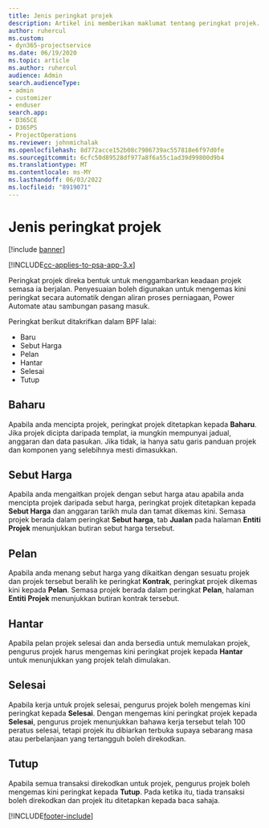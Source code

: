 ```yaml
---
title: Jenis peringkat projek
description: Artikel ini memberikan maklumat tentang peringkat projek.
author: ruhercul
ms.custom:
- dyn365-projectservice
ms.date: 06/19/2020
ms.topic: article
ms.author: ruhercul
audience: Admin
search.audienceType:
- admin
- customizer
- enduser
search.app:
- D365CE
- D365PS
- ProjectOperations
ms.reviewer: johnmichalak
ms.openlocfilehash: 8d772acce152b08c7986739ac557818e6f97d0fe
ms.sourcegitcommit: 6cfc50d89528df977a8f6a55c1ad39d99800d9b4
ms.translationtype: MT
ms.contentlocale: ms-MY
ms.lasthandoff: 06/03/2022
ms.locfileid: "8919071"
---
```

# <a name="project-stage-types"></a>Jenis peringkat projek 

[!include [banner](../includes/psa-now-project-operations.md)]

[!INCLUDE[cc-applies-to-psa-app-3.x](../includes/cc-applies-to-psa-app-3x.md)]

Peringkat projek direka bentuk untuk menggambarkan keadaan projek semasa ia berjalan. Penyesuaian boleh digunakan untuk mengemas kini peringkat secara automatik dengan aliran proses perniagaan, Power Automate atau sambungan pasang masuk.

Peringkat berikut ditakrifkan dalam BPF lalai:

- Baru
- Sebut Harga
- Pelan
- Hantar
- Selesai
- Tutup 

## <a name="new"></a>Baharu

Apabila anda mencipta projek, peringkat projek ditetapkan kepada **Baharu**. Jika projek dicipta daripada templat, ia mungkin mempunyai jadual, anggaran dan data pasukan. Jika tidak, ia hanya satu garis panduan projek dan komponen yang selebihnya mesti dimasukkan.

## <a name="quote"></a>Sebut Harga

Apabila anda mengaitkan projek dengan sebut harga atau apabila anda mencipta projek daripada sebut harga, peringkat projek ditetapkan kepada **Sebut Harga** dan anggaran tarikh mula dan tamat dikemas kini. Semasa projek berada dalam peringkat **Sebut harga**, tab **Jualan** pada halaman **Entiti Projek** menunjukkan butiran sebut harga tersebut.

## <a name="plan"></a>Pelan

Apabila anda menang sebut harga yang dikaitkan dengan sesuatu projek dan projek tersebut beralih ke peringkat **Kontrak**, peringkat projek dikemas kini kepada **Pelan**. Semasa projek berada dalam peringkat **Pelan**, halaman **Entiti Projek** menunjukkan butiran kontrak tersebut.

## <a name="deliver"></a>Hantar

Apabila pelan projek selesai dan anda bersedia untuk memulakan projek, pengurus projek harus mengemas kini peringkat projek kepada **Hantar** untuk menunjukkan yang projek telah dimulakan.

## <a name="complete"></a>Selesai 

Apabila kerja untuk projek selesai, pengurus projek boleh mengemas kini peringkat kepada **Selesai**. Dengan mengemas kini peringkat projek kepada **Selesai**, pengurus projek menunjukkan bahawa kerja tersebut telah 100 peratus selesai, tetapi projek itu dibiarkan terbuka supaya sebarang masa atau perbelanjaan yang tertangguh boleh direkodkan.

## <a name="close"></a>Tutup

Apabila semua transaksi direkodkan untuk projek, pengurus projek boleh mengemas kini peringkat kepada **Tutup**. Pada ketika itu, tiada transaksi boleh direkodkan dan projek itu ditetapkan kepada baca sahaja.


[!INCLUDE[footer-include](../includes/footer-banner.md)]
